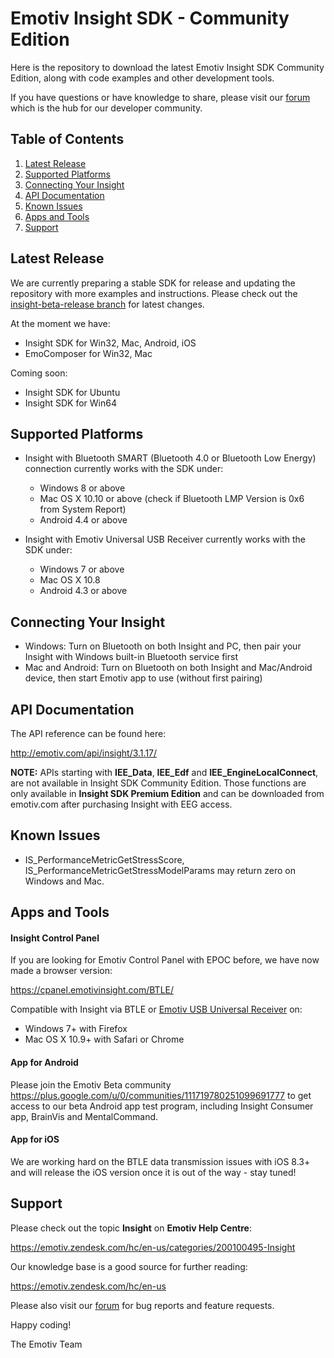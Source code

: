 # Emotiv Insight SDK - Community Edition

Here is the repository to download the latest Emotiv Insight SDK Community Edition, along with code examples and other development tools.

If you have questions or have knowledge to share, please visit our [forum](https://emotiv.com/forum/) which is the hub for our developer community.

## Table of Contents
1. [Latest Release](#latest-release)
2. [Supported Platforms](#supported-platforms)
3. [Connecting Your Insight](#connecting-your-insight)
4. [API Documentation](#api-documentation)
5. [Known Issues](#known-issues)
6. [Apps and Tools](#apps-and-tools)
7. [Support](#support)

## Latest Release
We are currently preparing a stable SDK for release and updating the repository with more examples and instructions. Please check out the [insight-beta-release branch](https://github.com/Emotiv/insight_sdk/tree/Insight-beta-release) for latest changes.

At the moment we have:
* Insight SDK for Win32, Mac, Android, iOS
* EmoComposer for Win32, Mac

Coming soon:
* Insight SDK for Ubuntu
* Insight SDK for Win64

## Supported Platforms
* Insight with Bluetooth SMART (Bluetooth 4.0 or Bluetooth Low Energy) connection currently works with the SDK under:
  * Windows 8 or above
  * Mac OS X 10.10 or above (check if Bluetooth LMP Version is 0x6 from System Report)
  * Android 4.4 or above

* Insight with Emotiv Universal USB Receiver currently works with the SDK under:
  * Windows 7 or above
  * Mac OS X 10.8
  * Android 4.3 or above

## Connecting Your Insight
* Windows: Turn on Bluetooth on both Insight and PC, then pair your Insight with Windows built-in Bluetooth service first
* Mac and Android: Turn on Bluetooth on both Insight and Mac/Android device, then start Emotiv app to use (without first pairing)

## API Documentation
The API reference can be found here:

http://emotiv.com/api/insight/3.1.17/

**NOTE:** APIs starting with **IEE_Data**, **IEE_Edf** and **IEE_EngineLocalConnect**, are not available in Insight SDK Community Edition. Those functions are only available in **Insight SDK Premium Edition** and can be downloaded from emotiv.com after purchasing Insight with EEG access.

## Known Issues
* IS_PerformanceMetricGetStressScore, IS_PerformanceMetricGetStressModelParams may return zero on Windows and Mac.

## Apps and Tools

#### Insight Control Panel
If you are looking for Emotiv Control Panel with EPOC before, we have now made a browser version:

https://cpanel.emotivinsight.com/BTLE/

Compatible with Insight via BTLE or [Emotiv USB Universal Receiver](https://emotiv.com/store/product_9.html) on:
* Windows 7+ with Firefox
* Mac OS X 10.9+ with Safari or Chrome

#### App for Android
Please join the Emotiv Beta community https://plus.google.com/u/0/communities/111719780251099691777 to get access to our beta Android app test program, including Insight Consumer app, BrainVis and MentalCommand.

#### App for iOS
We are working hard on the BTLE data transmission issues with iOS 8.3+ and will release the iOS version once it is out of the way - stay tuned!

## Support

Please check out the topic **Insight** on **Emotiv Help Centre**:

https://emotiv.zendesk.com/hc/en-us/categories/200100495-Insight

Our knowledge base is a good source for further reading:

https://emotiv.zendesk.com/hc/en-us
 
Please also visit our [forum](https://emotiv.com/forum/) for bug reports and feature requests.

Happy coding!

The Emotiv Team
